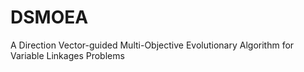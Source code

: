 # DSMOEA
A Direction Vector-guided Multi-Objective Evolutionary Algorithm for Variable Linkages Problems

